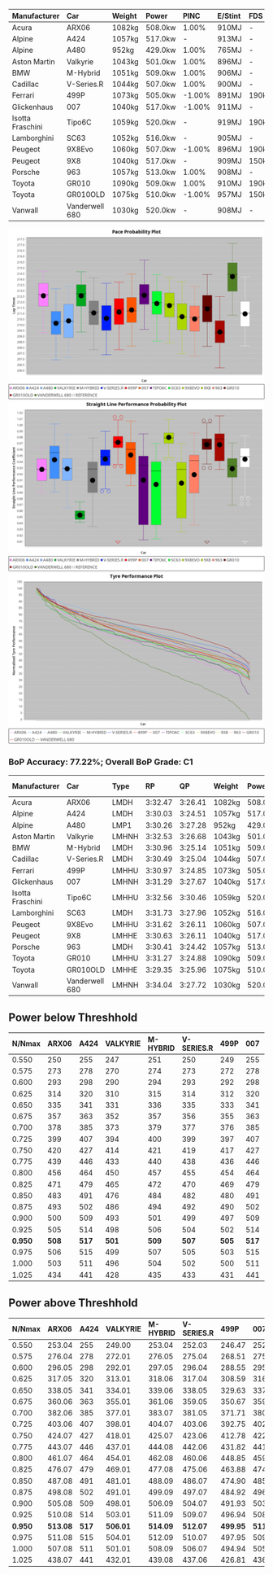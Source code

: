 | Manufacturer     | Car            | Weight | Power   | PINC    | E/Stint | FDS     |
|:-|:-|:-|:-|:-|:-|:-|
| Acura            | ARX06          | 1082kg | 508.0kw | 1.00%   | 910MJ   |    -    |
| Alpine           | A424           | 1057kg | 517.0kw |    -    | 913MJ   |    -    |
| Alpine           | A480           | 952kg  | 429.0kw | 1.00%   | 765MJ   |    -    |
| Aston Martin     | Valkyrie       | 1043kg | 501.0kw | 1.00%   | 896MJ   |    -    |
| BMW              | M-Hybrid       | 1051kg | 509.0kw | 1.00%   | 906MJ   |    -    |
| Cadillac         | V-Series.R     | 1044kg | 507.0kw | 1.00%   | 900MJ   |    -    |
| Ferrari          | 499P           | 1073kg | 505.0kw | -1.00%  | 891MJ   | 190kph  |
| Glickenhaus      | 007            | 1040kg | 517.0kw | -1.00%  | 911MJ   |    -    |
| Isotta Fraschini | Tipo6C         | 1059kg | 520.0kw |    -    | 919MJ   | 190kph  |
| Lamborghini      | SC63           | 1052kg | 516.0kw |    -    | 905MJ   |    -    |
| Peugeot          | 9X8Evo         | 1060kg | 507.0kw | -1.00%  | 896MJ   | 190kph  |
| Peugeot          | 9X8            | 1040kg | 517.0kw |    -    | 909MJ   | 150kph  |
| Porsche          | 963            | 1057kg | 513.0kw | 1.00%   | 908MJ   |    -    |
| Toyota           | GR010          | 1090kg | 509.0kw | 1.00%   | 910MJ   | 190kph  |
| Toyota           | GR010OLD       | 1075kg | 510.0kw | -1.00%  | 957MJ   | 150kph  |
| Vanwall          | Vanderwell 680 | 1030kg | 520.0kw |    -    | 908MJ   |    -    |

![PACECHART](./IMG/ACOMETHOD.png)
![STRAIGHTLINEPERFORMANCECHART](./IMG/ACOMETHOD_sp.png)
![TYREPERFORMANCECHART](./IMG/ACOMETHOD_tw.png)

### BoP Accuracy: 77.22%; Overall BoP Grade: C1
| Manufacturer     | Car            | Type  | RP      | QP      | Weight | Power¹  | Threshhold | PINC    | Power²   | E/Stint | AVG Vmax  | FDS     | RDLC | L/Stint | BOP-Grade | Model Accuracy | Model Points | Match%  | SimDiff |
|:-|:-|:-|:-|:-|:-|:-|:-|:-|:-|:-|:-|:-|:-|:-|:-|:-|:-|:-|:-|
| Acura            | ARX06          | LMDH  | 3:32.47 | 3:26.41 | 1082kg | 508.0kw | 210.0kph   | 1.00%   | 513.10kw |  910MJ  | 319.80kph |    -    | 0.99 | 12      | +C2       | 100.00%        | 996          | 70.65%  | #       |
| Alpine           | A424           | LMDH  | 3:30.03 | 3:24.51 | 1057kg | 517.0kw | 210.0kph   |    -    | 517.00kw |  913MJ  | 324.55kph |    -    | 1.01 | 12      | -C2       | 99.58%         | 1429         | 70.39%  | #       |
| Alpine           | A480           | LMP1  | 3:30.26 | 3:27.28 |  952kg | 429.0kw | 210.0kph   | 1.00%   | 433.30kw |  765MJ  | 319.54kph |    -    | 0.98 | 11      | -C1       | 94.94%         | 1689         | 78.33%  | +0.23   |
| Aston Martin     | Valkyrie       | LMHNH | 3:32.53 | 3:26.68 | 1043kg | 501.0kw | 210.0kph   | 1.00%   | 506.00kw |  896MJ  | 307.96kph |    -    | 1.05 | 12      | +E2       | 100.00%        | 247          | 52.49%  | #       |
| BMW              | M-Hybrid       | LMDH  | 3:30.96 | 3:25.14 | 1051kg | 509.0kw | 210.0kph   | 1.00%   | 514.10kw |  906MJ  | 318.52kph |    -    | 1.03 | 12      | -A2       | 99.97%         | 2912         | 94.57%  | #       |
| Cadillac         | V-Series.R     | LMDH  | 3:30.49 | 3:25.04 | 1044kg | 507.0kw | 210.0kph   | 1.00%   | 512.10kw |  900MJ  | 322.94kph |    -    | 1.03 | 12      | -B2       | 99.49%         | 5225         | 82.57%  | #       |
| Ferrari          | 499P           | LMHHU | 3:30.97 | 3:24.85 | 1073kg | 505.0kw | 210.0kph   | -1.00%  | 500.00kw |  891MJ  | 325.51kph | 190kph  | 1.03 | 12      | -A2       | 100.00%        | 5378         | 90.01%  | #       |
| Glickenhaus      | 007            | LMHNH | 3:31.29 | 3:27.67 | 1040kg | 517.0kw | 210.0kph   | -1.00%  | 511.80kw |  911MJ  | 326.48kph |    -    | 0.96 | 12      | ~A1       | 93.90%         | 2170         | 98.72%  | +1.69   |
| Isotta Fraschini | Tipo6C         | LMHHU | 3:32.56 | 3:30.46 | 1059kg | 520.0kw | 210.0kph   |    -    | 520.00kw |  919MJ  | 319.03kph | 190kph  | 1.07 | 12      | +Ω1       | 100.00%        | 132          | 49.74%  | +1.44   |
| Lamborghini      | SC63           | LMDH  | 3:31.73 | 3:27.96 | 1052kg | 516.0kw | 210.0kph   |    -    | 516.00kw |  905MJ  | 317.73kph |    -    | 1.06 | 12      | +A2       | 100.00%        | 784          | 94.68%  | +1.35   |
| Peugeot          | 9X8Evo         | LMHHU | 3:31.62 | 3:26.11 | 1060kg | 507.0kw | 210.0kph   | -1.00%  | 501.90kw |  896MJ  | 328.68kph | 190kph  | 1.00 | 12      | +A2       | 100.00%        | 1459         | 93.88%  | #       |
| Peugeot          | 9X8            | LMHHE | 3:30.63 | 3:26.11 | 1040kg | 517.0kw | 210.0kph   |    -    | 517.00kw |  909MJ  | 318.85kph | 150kph  | 1.04 | 12      | -B1       | 99.18%         | 4817         | 86.38%  | -0.31   |
| Porsche          | 963            | LMDH  | 3:30.41 | 3:24.42 | 1057kg | 513.0kw | 210.0kph   | 1.00%   | 518.10kw |  908MJ  | 320.23kph |    -    | 1.02 | 12      | -C1       | 99.92%         | 14207        | 78.02%  | #       |
| Toyota           | GR010          | LMHHU | 3:31.27 | 3:24.88 | 1090kg | 509.0kw | 210.0kph   | 1.00%   | 514.10kw |  910MJ  | 324.29kph | 190kph  | 1.00 | 12      | ~A1       | 99.86%         | 4280         | 100.00% | #       |
| Toyota           | GR010OLD       | LMHHE | 3:29.35 | 3:25.96 | 1075kg | 510.0kw | 210.0kph   | -1.00%  | 504.90kw |  957MJ  | 326.59kph | 150kph  | 1.02 | 12      | -E2       | 99.46%         | 925          | 52.60%  | +2.17   |
| Vanwall          | Vanderwell 680 | LMHNH | 3:34.04 | 3:27.72 | 1030kg | 520.0kw | 210.0kph   |    -    | 520.00kw |  908MJ  | 323.80kph |    -    | 1.02 | 12      | +Ω1       | 95.82%         | 642          | 42.57%  | +0.42   |

## Power below Threshhold
| N/Nmax    | ARX06   | A424    | VALKYRIE | M-HYBRID | V-SERIES.R | 499P    | 007     | TIPO6C  | SC63    | 9X8EVO  | 9X8     | 963     | GR010   | GR010OLD | VANDERWELL 680 | ​     | RPM      | A480       |
|:-|:-|:-|:-|:-|:-|:-|:-|:-|:-|:-|:-|:-|:-|:-|:-|:-|:-|:-|
|  0.550    |  250    |  255    |  247     |  251     |  250       |  249    |  255    |  256    |  254    |  250    |  255    |  253    |  251    |  251     |  256           |  ​    |   --     |  0.00      |
|  0.575    |  273    |  278    |  270     |  274     |  273       |  272    |  278    |  279    |  277    |  273    |  278    |  276    |  274    |  274     |  279           |  ​    |   --     |  0.00      |
|  0.600    |  293    |  298    |  290     |  294     |  293       |  292    |  298    |  300    |  298    |  293    |  298    |  296    |  294    |  295     |  300           |  ​    |   --     |  0.00      |
|  0.625    |  314    |  320    |  310     |  315     |  314       |  312    |  320    |  322    |  319    |  314    |  320    |  317    |  315    |  316     |  322           |  ​    |   --     |  0.00      |
|  0.650    |  335    |  341    |  331     |  336     |  335       |  333    |  341    |  343    |  340    |  335    |  341    |  338    |  336    |  337     |  343           |  ​    |   --     |  0.00      |
|  0.675    |  357    |  363    |  352     |  357     |  356       |  355    |  363    |  365    |  362    |  356    |  363    |  360    |  357    |  358     |  365           |  ​    |   --     |  0.00      |
|  0.700    |  378    |  385    |  373     |  379     |  377       |  376    |  385    |  387    |  384    |  377    |  385    |  382    |  379    |  380     |  387           |  ​    |   --     |  0.00      |
|  0.725    |  399    |  407    |  394     |  400     |  399       |  397    |  407    |  409    |  406    |  399    |  407    |  403    |  400    |  401     |  409           |  ​    |   --     |  0.00      |
|  0.750    |  420    |  427    |  414     |  421     |  419       |  417    |  427    |  430    |  427    |  419    |  427    |  424    |  421    |  422     |  430           |  ​    |   --     |  0.00      |
|  0.775    |  439    |  446    |  433     |  440     |  438       |  436    |  446    |  449    |  446    |  438    |  446    |  443    |  440    |  441     |  449           |  ​    |  5000    |  252.53    |
|  0.800    |  456    |  464    |  450     |  457     |  455       |  454    |  464    |  467    |  463    |  455    |  464    |  461    |  457    |  458     |  467           |  ​    |  5500    |  298.62    |
|  0.825    |  471    |  479    |  465     |  472     |  470       |  469    |  479    |  482    |  478    |  470    |  479    |  476    |  472    |  473     |  482           |  ​    |  6000    |  333.70    |
|  0.850    |  483    |  491    |  476     |  484     |  482       |  480    |  491    |  494    |  490    |  482    |  491    |  487    |  484    |  485     |  494           |  ​    |  6500    |  376.79    |
|  0.875    |  493    |  502    |  486     |  494     |  492       |  490    |  502    |  505    |  501    |  492    |  502    |  498    |  494    |  495     |  505           |  ​    |  7000    |  420.88    |
|  0.900    |  500    |  509    |  493     |  501     |  499       |  497    |  509    |  512    |  508    |  499    |  509    |  505    |  501    |  502     |  512           |  ​    |  7500    |  431.90    |
|  0.925    |  505    |  514    |  498     |  506     |  504       |  502    |  514    |  517    |  513    |  504    |  514    |  510    |  506    |  507     |  517           |  ​    |  8000    |  427.90    |
| **0.950** | **508** | **517** | **501**  | **509**  | **507**    | **505** | **517** | **520** | **516** | **507** | **517** | **513** | **509** | **510**  | **520**        | **​** | **8500** | **430.90** |
|  0.975    |  506    |  515    |  499     |  507     |  505       |  503    |  515    |  518    |  514    |  505    |  515    |  511    |  507    |  508     |  518           |  ​    |  9000    |  215.45    |
|  1.000    |  503    |  511    |  496     |  504     |  502       |  500    |  511    |  514    |  510    |  502    |  511    |  507    |  504    |  505     |  514           |  ​    |   --     |  0.00      |
|  1.025    |  434    |  441    |  428     |  435     |  433       |  431    |  441    |  444    |  441    |  433    |  441    |  438    |  435    |  436     |  444           |  ​    |   --     |  0.00      |

## Power above Threshhold
| N/Nmax    | ARX06      | A424    | VALKYRIE   | M-HYBRID   | V-SERIES.R | 499P       | 007        | TIPO6C  | SC63    | 9X8EVO     | 9X8     | 963        | GR010      | GR010OLD   | VANDERWELL 680 | ​     | RPM      | A480       |
|:-|:-|:-|:-|:-|:-|:-|:-|:-|:-|:-|:-|:-|:-|:-|:-|:-|:-|:-|
|  0.550    |  253.04    |  255    |  249.00    |  253.04    |  252.03    |  246.47    |  252.41    |  256    |  254    |  247.46    |  255    |  255.06    |  253.04    |  248.44    |  256           |  ​    |   --     |  0.00      |
|  0.575    |  276.04    |  278    |  272.01    |  276.05    |  275.04    |  268.51    |  275.45    |  279    |  277    |  270.50    |  278    |  278.07    |  276.05    |  271.48    |  279           |  ​    |   --     |  0.00      |
|  0.600    |  296.05    |  298    |  292.01    |  297.05    |  296.04    |  288.55    |  295.48    |  300    |  298    |  290.54    |  298    |  299.08    |  297.05    |  291.52    |  300           |  ​    |   --     |  0.00      |
|  0.625    |  317.05    |  320    |  313.01    |  318.06    |  317.04    |  308.59    |  316.51    |  322    |  319    |  310.58    |  320    |  321.08    |  318.06    |  312.56    |  322           |  ​    |   --     |  0.00      |
|  0.650    |  338.05    |  341    |  334.01    |  339.06    |  338.05    |  329.63    |  337.55    |  343    |  340    |  331.61    |  341    |  342.09    |  339.06    |  333.59    |  343           |  ​    |   --     |  0.00      |
|  0.675    |  360.06    |  363    |  355.01    |  361.06    |  359.05    |  350.67    |  359.58    |  365    |  362    |  352.65    |  363    |  364.09    |  361.06    |  354.63    |  365           |  ​    |   --     |  0.00      |
|  0.700    |  382.06    |  385    |  377.01    |  383.07    |  381.05    |  371.71    |  380.62    |  387    |  384    |  373.69    |  385    |  386.10    |  383.07    |  375.67    |  387           |  ​    |   --     |  0.00      |
|  0.725    |  403.06    |  407    |  398.01    |  404.07    |  403.06    |  392.75    |  402.65    |  409    |  406    |  394.73    |  407    |  407.10    |  404.07    |  396.71    |  409           |  ​    |   --     |  0.00      |
|  0.750    |  424.07    |  427    |  418.01    |  425.07    |  423.06    |  412.78    |  422.69    |  430    |  427    |  414.77    |  427    |  428.11    |  425.07    |  416.74    |  430           |  ​    |   --     |  0.00      |
|  0.775    |  443.07    |  446    |  437.01    |  444.08    |  442.06    |  431.82    |  441.72    |  449    |  446    |  433.80    |  446    |  447.11    |  444.08    |  435.78    |  449           |  ​    |  5000    |  252.53    |
|  0.800    |  461.07    |  464    |  454.01    |  462.08    |  460.06    |  448.85    |  459.75    |  467    |  463    |  450.84    |  464    |  465.12    |  462.08    |  453.81    |  467           |  ​    |  5500    |  298.62    |
|  0.825    |  476.07    |  479    |  469.01    |  477.08    |  475.06    |  463.88    |  474.77    |  482    |  478    |  465.86    |  479    |  480.12    |  477.08    |  468.84    |  482           |  ​    |  6000    |  333.70    |
|  0.850    |  487.08    |  491    |  481.01    |  488.09    |  486.07    |  474.90    |  485.79    |  494    |  490    |  476.88    |  491    |  492.12    |  488.09    |  479.86    |  494           |  ​    |  6500    |  376.79    |
|  0.875    |  498.08    |  502    |  491.01    |  499.09    |  497.07    |  484.92    |  496.81    |  505    |  501    |  486.90    |  502    |  503.13    |  499.09    |  489.87    |  505           |  ​    |  7000    |  420.88    |
|  0.900    |  505.08    |  509    |  498.01    |  506.09    |  504.07    |  491.93    |  503.82    |  512    |  508    |  493.92    |  509    |  510.13    |  506.09    |  496.89    |  512           |  ​    |  7500    |  431.90    |
|  0.925    |  510.08    |  514    |  503.01    |  511.09    |  509.07    |  496.94    |  508.83    |  517    |  513    |  498.92    |  514    |  515.13    |  511.09    |  501.89    |  517           |  ​    |  8000    |  427.90    |
| **0.950** | **513.08** | **517** | **506.01** | **514.09** | **512.07** | **499.95** | **511.83** | **520** | **516** | **501.93** | **517** | **518.13** | **514.09** | **504.90** | **520**        | **​** | **8500** | **430.90** |
|  0.975    |  511.08    |  515    |  504.01    |  512.09    |  510.07    |  497.95    |  509.83    |  518    |  514    |  499.93    |  515    |  516.13    |  512.09    |  502.90    |  518           |  ​    |  9000    |  215.45    |
|  1.000    |  507.08    |  511    |  501.01    |  508.09    |  506.07    |  494.94    |  505.82    |  514    |  510    |  496.92    |  511    |  512.13    |  508.09    |  499.89    |  514           |  ​    |   --     |  0.00      |
|  1.025    |  438.07    |  441    |  432.01    |  439.08    |  437.06    |  426.81    |  436.71    |  444    |  441    |  428.79    |  441    |  442.11    |  439.08    |  430.77    |  444           |  ​    |   --     |  0.00      |
